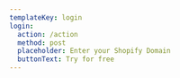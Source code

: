 ```yaml
---
templateKey: login
login:
  action: /action
  method: post
  placeholder: Enter your Shopify Domain
  buttonText: Try for free
---
```

